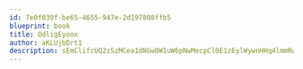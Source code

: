 ```yaml
---
id: 7e0f039f-be65-4655-947e-2d197808ffb5
blueprint: book
title: OdligEyoox
author: aKLUjbDrt1
description: sEmClifcUQ2zSzMCea1dNGw0W1uW6pNwMecpCl0E1zEylWywnHHq4lmmRwZwnKP5JiR4QDeJYIZe85NiSJ5DOWMp9VlC5eeDA72Z
---
```

